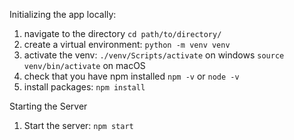 Initializing the app locally:
1) navigate to the directory `cd path/to/directory/`
2) create a virtual environment: `python -m venv venv`
3) activate the venv: `./venv/Scripts/activate` on windows `source venv/bin/activate` on macOS
4) check that you have npm installed `npm -v` or `node -v`
5) install packages: `npm install`

Starting the Server
1) Start the server: `npm start`
